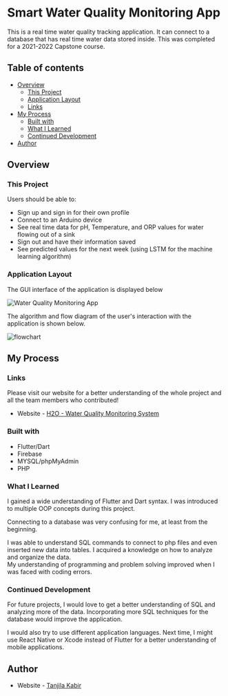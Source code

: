 # Smart Water Quality Monitoring App

This is a real time water quality tracking application. It can connect to a database that has real time water data stored inside. This was completed for a 2021-2022 Capstone course.

## Table of contents

- [Overview](#overview)
  - [This Project](#this-project)
  - [Application Layout](#application-layout)
  - [Links](#links)
- [My Process](#my-process)
  - [Built with](#built-with)
  - [What I Learned](#what-i-learned)
  - [Continued Development](#continued-development)
- [Author](#author)


## Overview

### This Project

Users should be able to:

- Sign up and sign in for their own profile
- Connect to an Arduino device
- See real time data for pH, Temperature, and ORP values for water flowing out of a sink
- Sign out and have their information saved
- See predicted values for the next week (using LSTM for the machine learning algorithm)

### Application Layout

The GUI interface of the application is displayed below <br/>

![Water Quality Monitoring App](https://user-images.githubusercontent.com/70307218/167204247-c89202ca-aff7-493f-bc90-0659831f56ec.png) <br/>

The algorithm and flow diagram of the user's interaction with the application is shown below. <br/>

![flowchart](https://user-images.githubusercontent.com/70307218/177649155-86604dfd-937e-46ac-8aeb-488c53895ec1.png) <br/>

## My Process

### Links

Please visit our website for a better understanding of the whole project and all the team members who contributed!

- Website - [H2O - Water Quality Monitoring System](https://h2owaterquality.com/)

### Built with

- Flutter/Dart
- Firebase
- MYSQL/phpMyAdmin
- PHP

### What I Learned

I gained a wide understanding of Flutter and Dart syntax. I was introduced to multiple OOP concepts during this project. <br/> 

Connecting to a database was very confusing for me, at least from the beginning. <br/>

I was able to understand SQL commands to connect to php files and even inserted new data into tables. I acquired a knowledge on how to analyze and organize the data.  <br/>
My understanding of programming and problem solving improved when I was faced with coding errors. 

### Continued Development

For future projects, I would love to get a better understanding of SQL and analyzing more of the data. Incorporating more SQL techniques for the database would improve the application. <br/>

I would also try to use different application languages. Next time, I might use React Native or Xcode instead of Flutter for a better understanding of mobile applications. 

## Author

- Website - [Tanjila Kabir](https://tanjilak.github.io)



